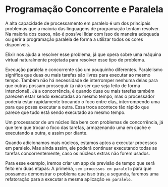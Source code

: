 # Programação Concorrente e Paralela

A alta capacidade de processamento em paralelo é um dos principais problemas que a maioria das linguagens de programação tentam resolver. Na maioria dos casos, não é possível lidar com isso de maneira adequada ou gerir a programação paralela de forma a utilizar todos os cores disponíveis.

Elixir nos ajuda a resolver esse problema, já que opera sobre uma máquina virtual naturalmente projetada para resolver esse tipo de problema.

Execução paralela e concorrente são um pouquinho diferentes. Paralelismo significa que duas ou mais tarefas são livres para executar ao mesmo tempo. Também não há necessidade de interromper nenhuma delas para que outras possam prosseguir (a não ser que seja feito de forma intencional). Já a concorrência, é quando duas ou mais tarefas também parecem estar sendo executadas ao mesmo tempo, mas o processador poderia estar rapidamente trocando o foco entre elas, interrompendo uma para que possa executar a outra. Essa troca acontece tão rápido que parece que tudo está sendo executado ao mesmo tempo.

Um processador de um núcleo lida bem com problemas de concorrência, já que tem que trocar o foco das tarefas, armazenando uma em cache e executando a outra, e assim por diante.

Quando adicionamos mais núcleos, estamos aptos a executar processos em paralelo. Mas ainda assim, ele poderá continuar executando todas as tarefas concorrentemente, caso os núcleos extras não forem usados.

Para esse exemplo, iremos criar um app de previsão de tempo que será feito em duas etapas: A primeira, `sem processos em paralelo` para que possamos demonstrar o problema que isso trás; a segunda, faremos uma refatoração para a executar a mesma aplicação `em paralelo`.